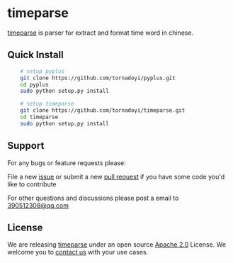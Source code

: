 # timeparse

[timeparse](https://github.com/tornadoyi/timeparse) is parser for extract and format time word in chinese.


## Quick Install

```bash
    # setup pyplus
    git clone https://github.com/tornadoyi/pyplus.git
    cd pyplus
    sudo python setup.py install

    # setup timeparse
    git clone https://github.com/tornadoyi/timeparse.git
    cd timeparse
    sudo python setup.py install
```



## Support

For any bugs or feature requests please:

File a new [issue](https://github.com/tornadoyi/timeparse/issues) or submit
a new [pull request](https://github.com/tornadoyi/timeparse/pulls) if you
have some code you'd like to contribute

For other questions and discussions please post a email to 390512308@qq.com


## License

We are releasing [timeparse](https://github.com/tornadoyi/timeparse) under an open source
[Apache 2.0](https://www.apache.org/licenses/LICENSE-2.0) License. We welcome you to [contact us](390512308@qq.com) with your use cases.
